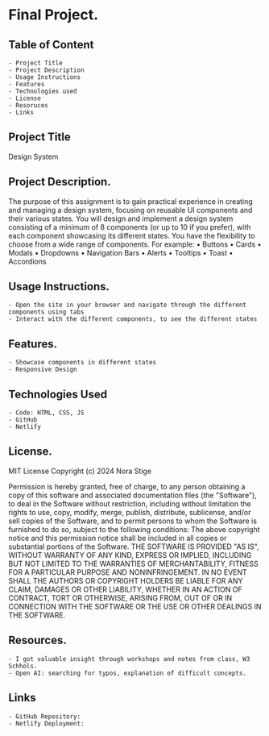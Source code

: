 # Final Project.

## Table of Content

    - Project Title
    - Project Description
    - Usage Instructions
    - Features
    - Technologies used
    - License
    - Resoruces
    - Links

## Project Title

Design System

## Project Description.

The purpose of this assignment is to gain practical experience in creating and
managing a design system, focusing on reusable UI components and their various
states. You will design and implement a design system consisting of a minimum of
8 components (or up to 10 if you prefer), with each component showcasing its
different states.
You have the flexibility to choose from a wide range of components. For example:
• Buttons
• Cards
• Modals
• Dropdowns
• Navigation Bars
• Alerts
• Tooltips
• Toast
• Accordions

## Usage Instructions.

    - Open the site in your browser and navigate through the different components using tabs
    - Interact with the different components, to see the different states

## Features.

    - Showcase components in different states
    - Responsive Design

## Technologies Used

    - Code: HTML, CSS, JS
    - GitHub
    - Netlify

## License.

MIT License
Copyright (c) 2024 Nora Stige

Permission is hereby granted, free of charge, to any person obtaining a
copy of this software and associated documentation files (the "Software"),
to deal in the Software without restriction, including without limitation the
rights to use, copy, modify, merge, publish, distribute, sublicense, and/or
sell copies of the Software, and to permit persons to whom the Software is
furnished to do so, subject to the following conditions: The above copyright
notice and this permission notice shall be included in all copies or
substantial portions of the Software. THE SOFTWARE IS PROVIDED "AS IS",
WITHOUT WARRANTY OF ANY KIND, EXPRESS OR IMPLIED, INCLUDING BUT
NOT LIMITED TO THE WARRANTIES OF MERCHANTABILITY, FITNESS FOR A
PARTICULAR PURPOSE AND NONINFRINGEMENT. IN NO EVENT SHALL THE
AUTHORS OR COPYRIGHT HOLDERS BE LIABLE FOR ANY CLAIM, DAMAGES
OR OTHER LIABILITY, WHETHER IN AN ACTION OF CONTRACT, TORT OR
OTHERWISE, ARISING FROM, OUT OF OR IN CONNECTION WITH THE
SOFTWARE OR THE USE OR OTHER DEALINGS IN THE SOFTWARE.

## Resources.

    - I got valuable insight through workshops and notes from class, W3 Schhols.
    - Open AI: searching for typos, explanation of difficult concepts.

## Links

    - GitHub Repository:
    - Netlify Deployment:
